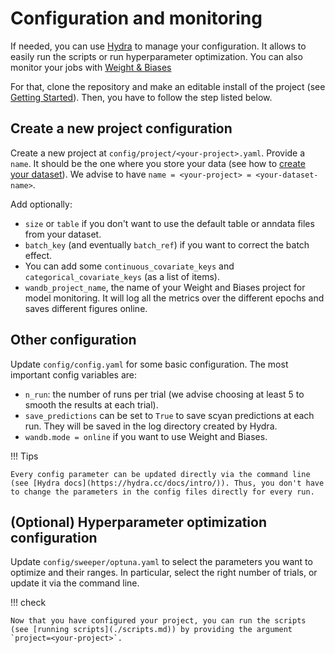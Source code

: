 # Configuration and monitoring

If needed, you can use [Hydra](https://hydra.cc/docs/intro/) to manage your configuration. It allows to easily run the scripts or run hyperparameter optimization. You can also monitor your jobs with [Weight & Biases](https://wandb.ai/site)

For that, clone the repository and make an editable install of the project (see [Getting Started](https://mics_biomathematics.pages.centralesupelec.fr/biomaths/scyan/getting_started/)). Then, you have to follow the step listed below.

## Create a new project configuration

Create a new project at `config/project/<your-project>.yaml`.
Provide a `name`. It should be the one where you store your data (see how to [create your dataset](./data.md)). We advise to have `name = <your-project> = <your-dataset-name>`.

Add optionally:

- `size` or `table` if you don't want to use the default table or anndata files from your dataset.
- `batch_key` (and eventually `batch_ref`) if you want to correct the batch effect.
- You can add some `continuous_covariate_keys` and `categorical_covariate_keys` (as a list of items).
- `wandb_project_name`, the name of your Weight and Biases project for model monitoring. It will log all the metrics over the different epochs and saves different figures online.

## Other configuration

Update `config/config.yaml` for some basic configuration. The most important config variables are:

- `n_run`: the number of runs per trial (we advise choosing at least 5 to smooth the results at each trial).
- `save_predictions` can be set to `True` to save scyan predictions at each run. They will be saved in the log directory created by Hydra.
- `wandb.mode = online` if you want to use Weight and Biases.

!!! Tips

    Every config parameter can be updated directly via the command line (see [Hydra docs](https://hydra.cc/docs/intro/)). Thus, you don't have to change the parameters in the config files directly for every run.

## (Optional) Hyperparameter optimization configuration

Update `config/sweeper/optuna.yaml` to select the parameters you want to optimize and their ranges. In particular, select the right number of trials, or update it via the command line.

!!! check

    Now that you have configured your project, you can run the scripts (see [running scripts](./scripts.md)) by providing the argument `project=<your-project>`.
